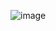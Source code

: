 ![image](https://github.com/Ojerinde/getLinked-Hackathon/assets/104495751/edb768f2-d7d0-4e5a-b506-f6324d44ec27)
